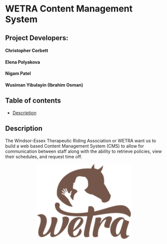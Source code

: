 # WETRA Content Management System

## Project Developers:
#### Christopher Corbett
#### Elena Polyakova
#### Nigam Patel
#### Wusiman Yibulayin (Ibrahim Osman)

## Table of contents
* [Description](#description)


## Description
The Windsor-Essex Therapeutic Riding Association or WETRA want us to build a web based Content Management System (CMS) to allow for communication between staff along with the ability to retrieve policies, view their schedules, and request time off.

<p align="center"><a href="https://www.wetra.ca" target="_blank"><img src="storage/images/logo-retina-dark-160H.png" width="300"></a></p>

